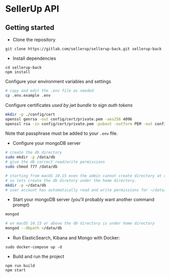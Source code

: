 # SellerUp API

## Getting started
- Clone the repository
```
git clone https://gitlab.com/sellerup/sellerup-back.git sellerup-back
```

- Install dependencies
```
cd sellerup-back
npm install
```
Configure your environment variables and settings

```bash
# copy and edit the .env file as needed
cp .env.example .env
```

Configure certificates _used by jwt bundle to sign auth tokens_

```bash
mkdir -p ./config/cert
openssl genrsa -out config/cert/private.pem -aes256 4096
openssl rsa -in config/cert/private.pem -pubout -outform PEM -out config/cert/public.pem
```

Note that passphrase must be added to your `.env` file.

- Configure your mongoDB server
```bash
# create the db directory
sudo mkdir -p /data/db
# give the db correct read/write permissions
sudo chmod 777 /data/db

# starting from macOS 10.15 even the admin cannot create directory at root
# so lets create the db diretory under the home directory.
mkdir -p ~/data/db
# user account has automatically read and write permissions for ~/data/db.
```
- Start your mongoDB server (you'll probably want another command prompt)
```bash
mongod

# on macOS 10.15 or above the db directory is under home directory
mongod --dbpath ~/data/db
```
- Run ElasticSearch, Kibana and Mongo with Docker: 
```
sudo docker-compose up -d
```
- Build and run the project
```
npm run build
npm start
```